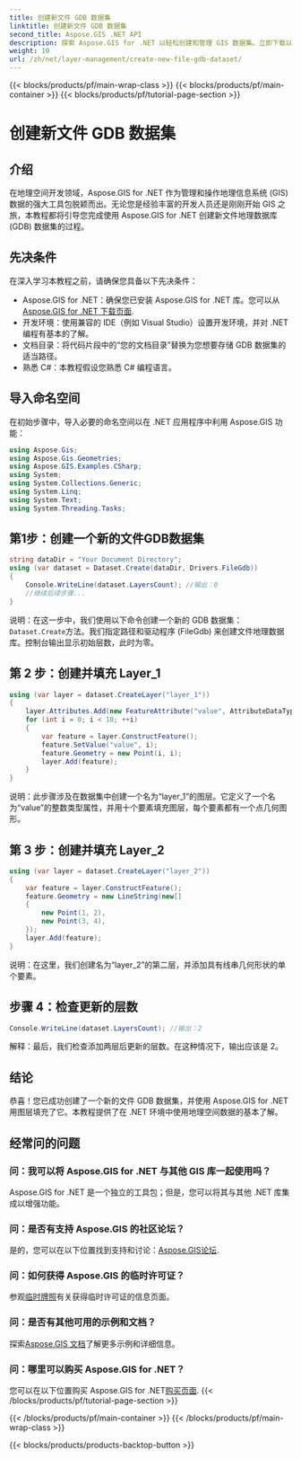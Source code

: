 ```yaml
---
title: 创建新文件 GDB 数据集
linktitle: 创建新文件 GDB 数据集
second_title: Aspose.GIS .NET API
description: 探索 Aspose.GIS for .NET 以轻松创建和管理 GIS 数据集。立即下载以进行无缝地理空间开发。 #Aspose #GIS
weight: 10
url: /zh/net/layer-management/create-new-file-gdb-dataset/
---
```


{{< blocks/products/pf/main-wrap-class >}}
{{< blocks/products/pf/main-container >}}
{{< blocks/products/pf/tutorial-page-section >}}

# 创建新文件 GDB 数据集

## 介绍
在地理空间开发领域，Aspose.GIS for .NET 作为管理和操作地理信息系统 (GIS) 数据的强大工具包脱颖而出。无论您是经验丰富的开发人员还是刚刚开始 GIS 之旅，本教程都将引导您完成使用 Aspose.GIS for .NET 创建新文件地理数据库 (GDB) 数据集的过程。
## 先决条件
在深入学习本教程之前，请确保您具备以下先决条件：
-  Aspose.GIS for .NET：确保您已安装 Aspose.GIS for .NET 库。您可以从[Aspose.GIS for .NET 下载页面](https://releases.aspose.com/gis/net/).
- 开发环境：使用兼容的 IDE（例如 Visual Studio）设置开发环境，并对 .NET 编程有基本的了解。
- 文档目录：将代码片段中的“您的文档目录”替换为您想要存储 GDB 数据集的适当路径。
- 熟悉 C#：本教程假设您熟悉 C# 编程语言。
## 导入命名空间
在初始步骤中，导入必要的命名空间以在 .NET 应用程序中利用 Aspose.GIS 功能：
```csharp
using Aspose.Gis;
using Aspose.Gis.Geometries;
using Aspose.GIS.Examples.CSharp;
using System;
using System.Collections.Generic;
using System.Linq;
using System.Text;
using System.Threading.Tasks;
```
## 第1步：创建一个新的文件GDB数据集
```csharp
string dataDir = "Your Document Directory";
using (var dataset = Dataset.Create(dataDir, Drivers.FileGdb))
{
    Console.WriteLine(dataset.LayersCount); //输出：0
    //继续后续步骤...
}
```
说明：在这一步中，我们使用以下命令创建一个新的 GDB 数据集：`Dataset.Create`方法。我们指定路径和驱动程序 (FileGdb) 来创建文件地理数据库。控制台输出显示初始层数，此时为零。
## 第 2 步：创建并填充 Layer_1
```csharp
using (var layer = dataset.CreateLayer("layer_1"))
{
    layer.Attributes.Add(new FeatureAttribute("value", AttributeDataType.Integer));
    for (int i = 0; i < 10; ++i)
    {
        var feature = layer.ConstructFeature();
        feature.SetValue("value", i);
        feature.Geometry = new Point(i, i);
        layer.Add(feature);
    }
}
```
说明：此步骤涉及在数据集中创建一个名为“layer_1”的图层。它定义了一个名为“value”的整数类型属性，并用十个要素填充图层，每个要素都有一个点几何图形。
## 第 3 步：创建并填充 Layer_2
```csharp
using (var layer = dataset.CreateLayer("layer_2"))
{
    var feature = layer.ConstructFeature();
    feature.Geometry = new LineString(new[]
    {
        new Point(1, 2),
        new Point(3, 4),
    });
    layer.Add(feature);
}
```
说明：在这里，我们创建名为“layer_2”的第二层，并添加具有线串几何形状的单个要素。
## 步骤 4：检查更新的层数
```csharp
Console.WriteLine(dataset.LayersCount); //输出：2
```
解释：最后，我们检查添加两层后更新的层数。在这种情况下，输出应该是 2。
## 结论
恭喜！您已成功创建了一个新的文件 GDB 数据集，并使用 Aspose.GIS for .NET 用图层填充了它。本教程提供了在 .NET 环境中使用地理空间数据的基本了解。
## 经常问的问题
### 问：我可以将 Aspose.GIS for .NET 与其他 GIS 库一起使用吗？
Aspose.GIS for .NET 是一个独立的工具包；但是，您可以将其与其他 .NET 库集成以增强功能。
### 问：是否有支持 Aspose.GIS 的社区论坛？
是的，您可以在以下位置找到支持和讨论：[Aspose.GIS论坛](https://forum.aspose.com/c/gis/33).
### 问：如何获得 Aspose.GIS 的临时许可证？
参观[临时牌照](https://purchase.aspose.com/temporary-license/)有关获得临时许可证的信息页面。
### 问：是否有其他可用的示例和文档？
探索[Aspose.GIS 文档](https://reference.aspose.com/gis/net/)了解更多示例和详细信息。
### 问：哪里可以购买 Aspose.GIS for .NET？
您可以在以下位置购买 Aspose.GIS for .NET[购买页面](https://purchase.aspose.com/buy).
{{< /blocks/products/pf/tutorial-page-section >}}

{{< /blocks/products/pf/main-container >}}
{{< /blocks/products/pf/main-wrap-class >}}

{{< blocks/products/products-backtop-button >}}
